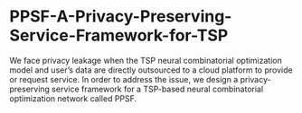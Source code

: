 # PPSF-A-Privacy-Preserving-Service-Framework-for-TSP
We face privacy leakage when the TSP neural combinatorial optimization model and user’s data are directly outsourced to a cloud platform to provide or request service. In order to address the issue,  we design a privacy-preserving service framework for a TSP-based neural combinatorial optimization network called PPSF.
